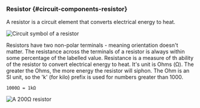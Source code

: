 ### Resistor {#circuit-components-resistor}

<!-- // super brief description of a resistor -->

A resistor is a circuit element that converts electrical energy to heat.

<!-- // GRAPHIC: the circuit symbol -->
![Circuit symbol of a resistor](https://raw.githubusercontent.com/OnionIoT/Onion-Docs/master/Omega2/Kit-Guides/img/resistor-symbol.png)

<!--
// another blurb about the resistor:
//	* two terminals
//	* the value refers to resistance in Ohms (Ω)
//		* resistances greater than 1000Ω are referred to by kilo-Ohms (kΩ), 1000Ω = 1kΩ
-->

Resistors have two non-polar terminals - meaning orientation doesn't matter. The resistance across the terminals of a resistor is always within some percentage of the labelled value. Resistance is a measure of th ability of the resistor to convert electrical energy to heat. It's unit is Ohms (Ω). The greater the Ohms, the more energy the resistor will siphon. The Ohm is an SI unit, so the 'k' (for kilo) prefix is used for numbers greater than 1000.

```
1000Ω = 1kΩ
```

<!-- // PHOTO: actual resistor -->
![A 200Ω resistor](https://upload.wikimedia.org/wikipedia/commons/9/9b/220_ohms_5%25_axial_resistor.jpg)

